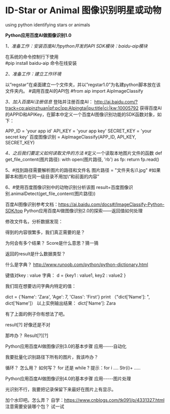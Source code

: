 # ID-Star or Animal 图像识别明星或动物
using python identifying stars or animals

**Python应用百度AI做图像识别1.0**


*1、准备工作：安装百度AI为python开发的API SDK模块：baidu-aip模块*


在系统的命令控制行下使用  
#pip install baidu-aip 命令在线安装
    

*2、准备工作：建立工作环境*


以”regstar”在桌面建立一个文件夹，并以”regstar1.0”为名建python脚本放在该文件夹内。
#调用百度AI的API包
#from aip import AipImageClassify


*3、加入百度AI注册信息*
登陆并注册百度AI： http://ai.baidu.com/?track=cp:aipinzhuan|pf:pc|pp:AIpingtai|pu:title|ci:|kw:10005792
获得百度AI的APPID和APIKey，在脚本中定义一个百度AI图像识别功能的SDK函数对象，如下：


APP_ID = 'your app id'
API_KEY = 'your app key'
SECRET_KEY = 'your secret key'
百度图像识别 = AipImageClassify(APP_ID, API_KEY, SECRET_KEY)



*4、之后我们要定义如何读取文件的方法*
#定义一个读取本地图片文件的函数
def get_file_content(图片路径): 
    with open(图片路径, 'rb') as fp:
        return fp.read()

5、#找到路径需要解析图片的路径和文件名
图片路径 = "文件夹名\\1.jpg"  #如果脚本和图片在同一级目录不用加\\“和前面的内容”

6、#使用百度图像识别中的动物识别分析该图
result=百度图像识别.animalDetect(get_file_content(图片路径))

百度AI图像识别参考文档：https://ai.baidu.com/docs#/ImageClassify-Python-SDK/top
Python应用百度AI做图像识别2.0的探索——返回值如何处理

修改文件名，分析数据发现：
 
得到的内容很繁多，我们真正需要的是？ 

为何会有多个结果？ Score是什么意思？猜一猜

返回的result是什么数据类型？ 

什么是字典？ http://www.runoob.com/python/python-dictionary.html

键值对key : value
字典： d = {key1 : value1, key2 : value2 }

我们现在想要访问字典内特定的值：

dict = {'Name': 'Zara', 'Age': 7, 'Class': 'First'}
 print （"dict['Name']: ", dict['Name']）
以上实例输出结果：
dict['Name']:  Zara

有了上面的例子你有想法了吧。

result[?]
好像还是不对


那咋办？
Result[?][?]

Python应用百度AI做图像识别3.0的基本步骤 应用-----自动化

我要批量化识别路径下所有的图片，我该咋办？ 

循环？ 怎么用？ 如何写？ for 还是 while ?
提示：for  i  ….
       Str(i)+ …..



Python应用百度AI做图像识别4.0的基本步骤 应用-----图片处理

光识别不行，我要把记录保留下来最好在图片上有显示。

加个水印吧。怎么弄？
自学：https://www.cnblogs.com/tk091/p/4331327.html
注意需要安装哪个包？ 试一试
